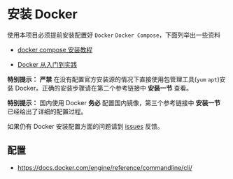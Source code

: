 # 安装 Docker

使用本项目必须提前安装配置好 `Docker` `Docker Compose`，下面列举出一些资料

* [docker compose 安装教程](https://blog.khs1994.com/docker/compose.html)

* [Docker 从入门到实践](https://github.com/yeasy/docker_practice)

**特别提示：** **严禁** 在没有配置官方安装源的情况下直接使用包管理工具(`yum` `apt`)安装 Docker。正确的安装步骤请在第二个参考链接中 **安装一节** 查看。

**特别提示：** 国内使用 Docker **务必** 配置国内镜像，第三个参考链接中 **安装一节** 已经给出了详细的配置过程。

如果仍有 Docker 安装配置方面的问题请到 [issues](https://github.com/khs1994-docker/lnmp/issues/180) 反馈。

## 配置

* https://docs.docker.com/engine/reference/commandline/cli/
